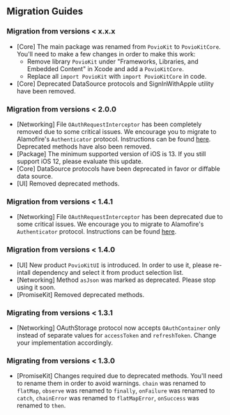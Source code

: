 ## Migration Guides

### Migration from versions < x.x.x
* [Core] The main package was renamed from `PovioKit` to `PovioKitCore`. You'll need to make a few changes in order to make this work:
  * Remove library `PovioKit` under "Frameworks, Libraries, and Embedded Content" in Xcode and add a `PovioKitCore`.
  * Replace all `import PovioKit` with `import PovioKitCore` in code.
* [Core] Deprecated DataSource protocols and SignInWithApple utility have been removed.

### Migration from versions < 2.0.0
* [Networking] File `OAuthRequestInterceptor` has been completely removed due to some critical issues. We encourage you to migrate to Alamofire's `Authenticator` protocol. Instructions can be found [here](Resources/Networking/AlamofireNetworkClient#oauth). Deprecated methods have also been removed.
* [Package] The minimum supported version of iOS is 13. If you still support iOS 12, please evaluate this update.
* [Core] DataSource protocols have been deprecated in favor or diffable data source.
* [UI] Removed deprecated methods.

### Migration from versions < 1.4.1
* [Networking] File `OAuthRequestInterceptor` has been deprecated due to some critical issues. We encourage you to migrate to Alamofire's `Authenticator` protocol. Instructions can be found [here](Resources/Networking/AlamofireNetworkClient#oauth).

### Migration from versions < 1.4.0
* [UI] New product `PovioKitUI` is introduced. In order to use it, please re-intall dependency and select it from product selection list.
* [Networking] Method `asJson` was marked as deprecated. Please stop using it soon.
* [PromiseKit] Removed deprecated methods.

### Migrating from versions < 1.3.1
* [Networking] OAuthStorage protocol now accepts `OAuthContainer` only instead of separate values for `accessToken` and `refreshToken`. Change your implementation accordingly.

### Migrating from versions < 1.3.0
* [PromiseKit] Changes required due to deprecated methods. You'll need to rename them in order to avoid warnings. `chain` was renamed to `flatMap`, `observe` was renamed to `finally`, `onFailure` was renamed to `catch`, `chainError` was renamed to `flatMapError`, `onSuccess` was renamed to `then`.
